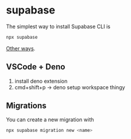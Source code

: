 
# supabase

The simplest way to install Supabase CLI is

```bash
npx supabase
```

[Other ways](https://supabase.com/docs/guides/cli).

## VSCode + Deno

1. install deno extension
2. cmd+shift+p -> deno setup workspace thingy

## Migrations

You can create a new migration with

```bash
npx supabase migration new <name>
```
